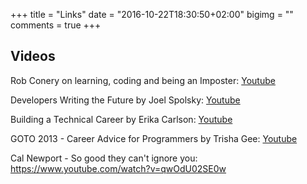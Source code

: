 +++
title = "Links"
date = "2016-10-22T18:30:50+02:00"
bigimg = ""
comments = true
+++


Videos
------

Rob Conery on learning, coding and being an Imposter:
[Youtube](https://www.youtube.com/watch?v=1y49hHBWBkQ)

Developers Writing the Future by Joel Spolsky:
[Youtube](https://www.youtube.com/watch?v=AGyIbZotKlk)

Building a Technical Career by Erika Carlson: [Youtube](https://www.youtube.com/watch?v=VorG4K_5gfw)

GOTO 2013 - Career Advice for Programmers by Trisha Gee: [Youtube](https://www.youtube.com/watch?v=LlAn452X4Lc&list=PLjWGXtCeLl_8ZdgXg4fH6UA4OtoSgexJL&index=6)

Cal Newport - So good they can't ignore you: https://www.youtube.com/watch?v=qwOdU02SE0w
